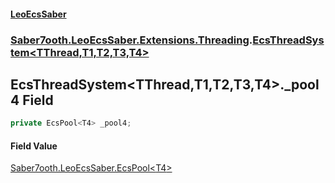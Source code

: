 #### [LeoEcsSaber](index.md 'index')
### [Saber7ooth.LeoEcsSaber.Extensions.Threading](Saber7ooth.LeoEcsSaber.Extensions.Threading.md 'Saber7ooth.LeoEcsSaber.Extensions.Threading').[EcsThreadSystem&lt;TThread,T1,T2,T3,T4&gt;](EcsThreadSystem_TThread,T1,T2,T3,T4_.md 'Saber7ooth.LeoEcsSaber.Extensions.Threading.EcsThreadSystem<TThread,T1,T2,T3,T4>')

## EcsThreadSystem<TThread,T1,T2,T3,T4>._pool4 Field

```csharp
private EcsPool<T4> _pool4;
```

#### Field Value
[Saber7ooth.LeoEcsSaber.EcsPool&lt;](EcsPool_T_.md 'Saber7ooth.LeoEcsSaber.EcsPool<T>')[T4](EcsThreadSystem_TThread,T1,T2,T3,T4_.md#Saber7ooth.LeoEcsSaber.Extensions.Threading.EcsThreadSystem_TThread,T1,T2,T3,T4_.T4 'Saber7ooth.LeoEcsSaber.Extensions.Threading.EcsThreadSystem<TThread,T1,T2,T3,T4>.T4')[&gt;](EcsPool_T_.md 'Saber7ooth.LeoEcsSaber.EcsPool<T>')
